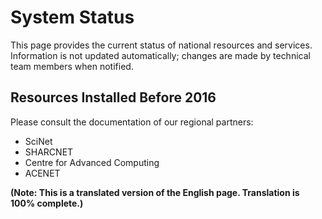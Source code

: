 # System Status

This page provides the current status of national resources and services.  Information is not updated automatically; changes are made by technical team members when notified.


## Resources Installed Before 2016

Please consult the documentation of our regional partners:

* SciNet
* SHARCNET
* Centre for Advanced Computing
* ACENET

**(Note: This is a translated version of the English page.  Translation is 100% complete.)**

